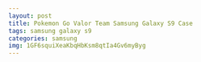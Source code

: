 ```yaml
---
layout: post
title: Pokemon Go Valor Team Samsung Galaxy S9 Case
tags: samsung galaxy s9
categories: samsung
img: 1GF6squiXeaKbqHbKsm8qtIa4Gv6myByg
---
```

